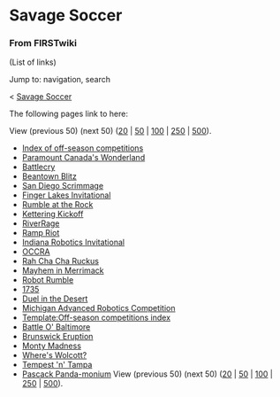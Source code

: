 # Savage Soccer

### From FIRSTwiki

(List of links)

Jump to: navigation, search

&lt; [Savage Soccer](/index.php?title=Savage_Soccer&redirect=no "Savage
Soccer" )  

The following pages link to here:

View (previous 50) (next 50)
([20](/index.php?title=Special:Whatlinkshere/Savage_Soccer&limit=20&from=0
"Special:Whatlinkshere/Savage Soccer" ) |
[50](/index.php?title=Special:Whatlinkshere/Savage_Soccer&limit=50&from=0
"Special:Whatlinkshere/Savage Soccer" ) |
[100](/index.php?title=Special:Whatlinkshere/Savage_Soccer&limit=100&from=0
"Special:Whatlinkshere/Savage Soccer" ) |
[250](/index.php?title=Special:Whatlinkshere/Savage_Soccer&limit=250&from=0
"Special:Whatlinkshere/Savage Soccer" ) |
[500](/index.php?title=Special:Whatlinkshere/Savage_Soccer&limit=500&from=0
"Special:Whatlinkshere/Savage Soccer" )).

  * [Index of off-season competitions](Index_of_off-season_competitions "Index of off-season competitions" )
  * [Paramount Canada's Wonderland](Paramount_Canada%27s_Wonderland "Paramount Canada's Wonderland" )
  * [Battlecry](Battlecry "Battlecry" )
  * [Beantown Blitz](Beantown_Blitz "Beantown Blitz" )
  * [San Diego Scrimmage](San_Diego_Scrimmage "San Diego Scrimmage" )
  * [Finger Lakes Invitational](Finger_Lakes_Invitational "Finger Lakes Invitational" )
  * [Rumble at the Rock](Rumble_at_the_Rock "Rumble at the Rock" )
  * [Kettering Kickoff](Kettering_Kickoff "Kettering Kickoff" )
  * [RiverRage](RiverRage "RiverRage" )
  * [Ramp Riot](Ramp_Riot "Ramp Riot" )
  * [Indiana Robotics Invitational](Indiana_Robotics_Invitational "Indiana Robotics Invitational" )
  * [OCCRA](OCCRA "OCCRA" )
  * [Rah Cha Cha Ruckus](Rah_Cha_Cha_Ruckus "Rah Cha Cha Ruckus" )
  * [Mayhem in Merrimack](Mayhem_in_Merrimack "Mayhem in Merrimack" )
  * [Robot Rumble](Robot_Rumble "Robot Rumble" )
  * [1735](1735 "1735" )
  * [Duel in the Desert](Duel_in_the_Desert "Duel in the Desert" )
  * [Michigan Advanced Robotics Competition](Michigan_Advanced_Robotics_Competition "Michigan Advanced Robotics Competition" )
  * [Template:Off-season competitions index](Template:Off-season_competitions_index "Template:Off-season competitions index" )
  * [Battle O' Baltimore](Battle_O%27_Baltimore "Battle O' Baltimore" )
  * [Brunswick Eruption](Brunswick_Eruption "Brunswick Eruption" )
  * [Monty Madness](Monty_Madness "Monty Madness" )
  * [Where's Wolcott?](Where%27s_Wolcott%3F "Where's Wolcott?" )
  * [Tempest 'n' Tampa](Tempest_%27n%27_Tampa "Tempest 'n' Tampa" )
  * [Pascack Panda-monium](Pascack_Panda-monium "Pascack Panda-monium" )
View (previous 50) (next 50)
([20](/index.php?title=Special:Whatlinkshere/Savage_Soccer&limit=20&from=0
"Special:Whatlinkshere/Savage Soccer" ) |
[50](/index.php?title=Special:Whatlinkshere/Savage_Soccer&limit=50&from=0
"Special:Whatlinkshere/Savage Soccer" ) |
[100](/index.php?title=Special:Whatlinkshere/Savage_Soccer&limit=100&from=0
"Special:Whatlinkshere/Savage Soccer" ) |
[250](/index.php?title=Special:Whatlinkshere/Savage_Soccer&limit=250&from=0
"Special:Whatlinkshere/Savage Soccer" ) |
[500](/index.php?title=Special:Whatlinkshere/Savage_Soccer&limit=500&from=0
"Special:Whatlinkshere/Savage Soccer" )).

